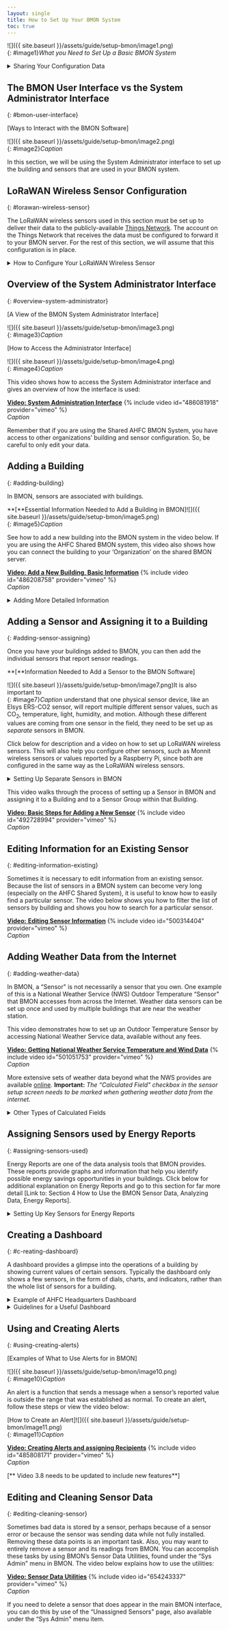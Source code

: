 ```yaml
---
layout: single
title: How to Set Up Your BMON System
toc: true
---
```


![]({{ site.baseurl }}/assets/guide/setup-bmon/image1.png)
<br>{: #image1}*What you Need to Set Up a Basic BMON System*

<details markdown="1">

<summary>Sharing Your Configuration Data</summary>

Your configuration data will also be accessible to system operators from
other organizations. Your other option is to install your own copy of
the free BMON software on a Linux server you own or rent. “Cloud" Linux
servers capable of running BMON can be rented starting at $6 per month
(e.g. [Digital Ocean](https://www.digitalocean.com/),
[Linode](https://www.linode.com/)).

</details>

## The BMON User Interface vs the System Administrator Interface
{: #bmon-user-interface}

\[Ways to Interact with the BMON Software\]

![]({{ site.baseurl }}/assets/guide/setup-bmon/image2.png)
<br>{: #image2}*Caption*

In this section, we will be using the System Administrator interface to
set up the building and sensors that are used in your BMON system.

## LoRaWAN Wireless Sensor Configuration
{: #lorawan-wireless-sensor}

The LoRaWAN wireless sensors used in this section must be set up to
deliver their data to the publicly-available [Things
Network](https://www.thethingsnetwork.org/). The account on the Things
Network that receives the data must be configured to forward it to your
BMON server. For the rest of this section, we will assume that this
configuration is in place.

<details markdown="1">

<summary>How to Configure Your LoRaWAN Wireless Sensor</summary>

We expect that Alaska sensor suppliers will perform this configuration
for you, but if you receive an unconfigured sensor, Section 5 \[Link to:
Section 5, Configuring LoRaWAN Sensors for BMON\] gives details on how
to configure the sensor and the Things Network to ensure the sensor data
is received by your BMON server.

</details>

## **Overview of the System Administrator Interface**
{: #overview-system-administrator}

\[A View of the BMON System Administrator Interface\]

![]({{ site.baseurl }}/assets/guide/setup-bmon/image3.png)
<br>{: #image3}*Caption*

\[How to Access the Administrator Interface\]

![]({{ site.baseurl }}/assets/guide/setup-bmon/image4.png)
<br>{: #image4}*Caption*

This video shows how to access the System Administrator interface and
gives an overview of how the interface is used:

[**Video: System Administration
Interface**](https://vimeo.com/486081918)
{% include video id="486081918" provider="vimeo" %}
<br>*Caption*

Remember that if you are using the Shared AHFC BMON System, you have
access to other organizations’ building and sensor configuration. So, be
careful to only edit your data.

## **Adding a Building**
{: #adding-building}

In BMON, sensors are associated with buildings.

**\[**Essential Information Needed to Add a Building in
BMON\]![]({{ site.baseurl }}/assets/guide/setup-bmon/image5.png)
<br>{: #image5}*Caption*

See how to add a new building into the BMON system in the video below.
If you are using the AHFC Shared BMON system, this video also shows how
you can connect the building to your ‘Organization’ on the shared BMON
server.

[**Video: Add a New Building, Basic
Information**](https://vimeo.com/486208758)
{% include video id="486208758" provider="vimeo" %}
<br>*Caption*

<details markdown="1">

<summary>Adding More Detailed Information</summary>

More detailed information can be entered for a building to make the User
Interface more useful, but that is optional.

**\[**Examples of Building Details That Can Be Entered in BMON\]

![]({{ site.baseurl }}/assets/guide/setup-bmon/image6.png)
<br>{: #image6}*Caption*

View the video below to see how to set up some of these optional
features:

[**Video:** **Advanced Building Information
Occupied Schedule & Additional
Description**](https://vimeo.com/486498160)
{% include video id="486498160" provider="vimeo" %}
<br>*Caption*

A later section \[Link to: Section 4 How to Use the BMON Sensor Data,
Analyzing Data, Energy Reports\] will show how to fill out the building
fields that are necessary if you want to use the “Energy Reports"
feature of the BMON system. Energy Reports are very useful for finding
possible energy savings, so this task, described later \[Link to:
Section 4 How to Use the BMON Sensor Data, Analyzing Data, Energy
Reports\], should be completed.

</details>

## **Adding a Sensor and Assigning it to a Building**
{: #adding-sensor-assigning}

Once you have your buildings added to BMON, you can then add the
individual sensors that report sensor readings.

**\[**Information Needed to Add a Sensor to the BMON Software\]

![]({{ site.baseurl }}/assets/guide/setup-bmon/image7.png)It is also important to
<br>{: #image7}*Caption*
understand that one physical sensor device, like an Elsys ERS-CO2
sensor, will report multiple different sensor values, such as
CO<sub>2</sub>, temperature, light, humidity, and motion. Although these
different values are coming from one sensor in the field, they need to
be set up as *separate* sensors in BMON.

Click below for description and a video on how to set up LoRaWAN
wireless sensors. This will also help you configure other sensors, such
as Monnit wireless sensors or values reported by a Raspberry Pi, since
both are configured in the same way as the LoRaWAN wireless sensors.

<details markdown="1">

<summary>Setting Up Separate Sensors in BMON</summary>

For the ERS-CO<sub>2</sub> example just mentioned, if you are interested
in looking at all five reported values, you would set up five different
sensors in BMON. There is a unique Sensor ID for each of the values,
e.g. “A81758FFFE0526D6\_co2", “A81758FFFE0526D6\_temperature", etc. The
video below shows you how to find the Sensor IDs for sensors that are
reporting into the BMON system, but have not yet been set up in the
system.

[**Video: How to use Unassigned Sensors when Setting Up New
Sensors**](https://vimeo.com/492722273)
{% include video id="492722273" provider="vimeo" %}
<br>*Caption*

</details>

This video walks through the process of setting up a Sensor in BMON and
assigning it to a Building and to a Sensor Group within that Building.

[**Video: Basic Steps for Adding a New
Sensor**](https://vimeo.com/492728994)
{% include video id="492728994" provider="vimeo" %}
<br>*Caption*

## **Editing Information for an Existing Sensor**
{: #editing-information-existing}

Sometimes it is necessary to edit information from an existing sensor.
Because the list of sensors in a BMON system can become very long
(especially on the AHFC Shared System), it is useful to know how to
easily find a particular sensor. The video below shows you how to filter
the list of sensors by building and shows you how to search for a
particular sensor.

[**Video:** **Editing Sensor Information**](https://vimeo.com/500314404)
{% include video id="500314404" provider="vimeo" %}
<br>*Caption*

## **Adding Weather Data from the Internet**
{: #adding-weather-data}

In BMON, a “Sensor" is not necessarily a sensor that you own. One
example of this is a National Weather Service (NWS) Outdoor Temperature
“Sensor" that BMON accesses from across the Internet. Weather data
sensors can be set up once and used by multiple buildings that are near
the weather station.

This video demonstrates how to set up an Outdoor Temperature Sensor by
accessing National Weather Service data, available without any fees.

[**Video:** **Getting National Weather Service Temperature and Wind
Data**](https://vimeo.com/501051753)
{% include video id="501051753" provider="vimeo" %}
<br>*Caption*

More extensive sets of weather data beyond what the NWS provides are
available
[online](https://bmon-documentation.readthedocs.io/en/latest/calculated-fields.html#acquiring-weather-data-from-the-internet).
**Important:** *The “Calculated Field" checkbox in the sensor setup
screen needs to be marked when gathering weather data from the
internet.*

<details markdown="1">

<summary>Other Types of Calculated Fields</summary>

Other types of Calculated Fields are available. For example, you can
create a sensor that is the sum of a couple of other sensors, like when
you want to be able to see the total electric use of a building that has
two electric meters. Most other types of calculations to create a new
sensor are available. However, we will not dive into this deeper in this
section. If interested, more detail on [Calculated
Fields](https://bmon-documentation.readthedocs.io/en/latest/calculated-fields.html)
is available online.

</details>

## Assigning Sensors used by Energy Reports
{: #assigning-sensors-used}

Energy Reports are one of the data analysis tools that BMON provides.
These reports provide graphs and information that help you identify
possible energy savings opportunities in your buildings. Click below for
additional explanation on Energy Reports and go to this section for far
more detail \[Link to: Section 4 How to Use the BMON Sensor Data,
Analyzing Data, Energy Reports\].

<details markdown="1">

<summary>Setting Up Key Sensors for Energy Reports</summary>

When an Energy Report is being created, it needs to be able to identify
energy-related sensors in each building. If you want to use this
important Energy Report feature, you need to make these identifications
for each building. For example, you need to indicate which sensors are
measuring the indoor temperatures in the building, which sensor measures
the outdoor temperature, which sensor is the building's electric power
sensor, etc. The following video shows how to do that:

[**Video: Identifying & Entering Key Sensors for Energy
Reports**](https://vimeo.com/501893423)
{% include video id="501893423" provider="vimeo" %}
<br>*Caption*

</details>

## C**reating a Dashboard**
{: #c-reating-dashboard}

A dashboard provides a glimpse into the operations of a building by
showing current values of certain sensors. Typically the dashboard only
shows a few sensors, in the form of dials, charts, and indicators,
rather than the whole list of sensors for a building.

<details markdown="1">

<summary>Example of AHFC Headquarters Dashboard</summary>

The way a dashboard is set up will also depend on the goals of the
person or team that will be using it - maybe the goal is saving energy,
maybe it is keeping a building from freezing up, maybe it is maintaining
healthy and comfortable conditions for occupants and reducing
complaints, or it could be a combination of goals. The dashboard can be
set up in different ways to serve different goals.

\[The Dashboard for the AHFC Headquarters Building Illustrates Some
Options of What Can Be Displayed. \]

![]({{ site.baseurl }}/assets/guide/setup-bmon/image8.png)
<br>{: #image8}*Caption*

</details>

<details markdown="1">

<summary>Guidelines for a Useful Dashboard</summary>

\[Guidelines for a Useful Dashboard\]

![]({{ site.baseurl }}/assets/guide/setup-bmon/image9.png)
<br>{: #image9}*Caption*

[**Video: Choosing Sensors to Display on the Building
Dashboard**](https://vimeo.com/518690694)
{% include video id="518690694" provider="vimeo" %}
<br>*Caption*

[**Video: Adding Custom Reports and Links to the
Dashboard**](https://vimeo.com/518713395)
{% include video id="518713395" provider="vimeo" %}
<br>*Caption*

</details>

## Using and Creating Alerts
{: #using-creating-alerts}

\[Examples of What to Use Alerts for in BMON\]

![]({{ site.baseurl }}/assets/guide/setup-bmon/image10.png)
<br>{: #image10}*Caption*

An alert is a function that sends a message when a sensor’s reported
value is outside the range that was established as normal. To create an
alert, follow these steps or view the video below:

\[How to Create an Alert\]![]({{ site.baseurl }}/assets/guide/setup-bmon/image11.png)
<br>{: #image11}*Caption*

[**Video: Creating Alerts and assigning
Recipients**](https://vimeo.com/485808171)
{% include video id="485808171" provider="vimeo" %}
<br>*Caption*

\[\*\* Video 3.8 needs to be updated to include new features\*\*\]

## **Editing and Cleaning Sensor Data**
{: #editing-cleaning-sensor}

Sometimes bad data is stored by a sensor, perhaps because of a sensor
error or because the sensor was sending data while not fully installed.
Removing these data points is an important task. Also, you may want to
entirely remove a sensor and its readings from BMON. You can accomplish
these tasks by using BMON’s Sensor Data Utilities, found under the “Sys
Admin" menu in BMON. The video below explains how to use the utilities:

[**Video: Sensor Data Utilities**](https://vimeo.com/654243337)
{% include video id="654243337" provider="vimeo" %}
<br>*Caption*

If you need to delete a sensor that does appear in the main BMON
interface, you can do this by use of the “Unassigned Sensors" page, also
available under the “Sys Admin" menu item.
